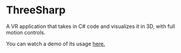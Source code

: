 # ThreeSharp

A VR application that takes in C# code and visualizes it in 3D, with full motion controls.

You can watch a demo of its usage [here.](https://youtu.be/JaxGmNPOdZM)

